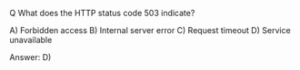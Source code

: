Q What does the HTTP status code 503 indicate?

A) Forbidden access
B) Internal server error
C) Request timeout
D) Service unavailable

Answer: D) 